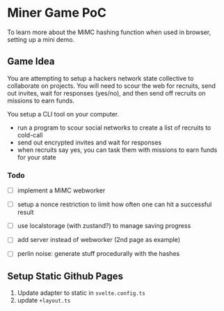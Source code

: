 # Miner Game PoC

To learn more about the MiMC hashing function when used in browser, setting up a mini demo.

## Game Idea

You are attempting to setup a hackers network state collective to collaborate on projects. You will need to scour the web for recruits, send out invites, wait for responses (yes/no), and then send off recruits on missions to earn funds.

You setup a CLI tool on your computer.
- run a program to scour social networks to create a list of recruits to cold-call
- send out encrypted invites and wait for responses 
- when recruits say yes, you can task them with missions to earn funds for your state


### Todo

- [ ] implement a MiMC webworker
- [ ] setup a nonce restriction to limit how often one can hit a successful result
- [ ] use localstorage (with zustand?) to manage saving progress

- [ ] add server instead of webworker (2nd page as example)
- [ ] perlin noise: generate stuff procedurally with the hashes


## Setup Static Github Pages

1. Update adapter to static in `svelte.config.ts`
2. update `+layout.ts`
